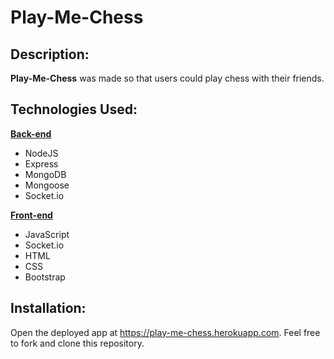 # Play-Me-Chess

## Description:

<strong>Play-Me-Chess</strong> was made so that users could play chess with their friends.

## Technologies Used:

**<u>Back-end</u>**

- NodeJS
- Express
- MongoDB
- Mongoose
- Socket.io

**<u>Front-end</u>**

- JavaScript
- Socket.io
- HTML
- CSS
- Bootstrap

## Installation:

Open the deployed app at https://play-me-chess.herokuapp.com. Feel free to fork and clone this repository.
